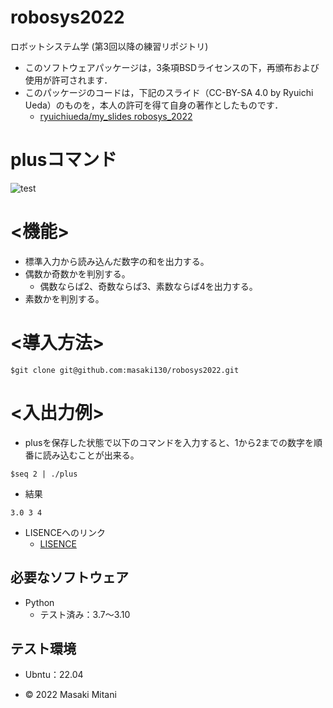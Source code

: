 # robosys2022
ロボットシステム学 (第3回以降の練習リポジトリ)
* このソフトウェアパッケージは，3条項BSDライセンスの下，再頒布および使用が許可されます．
* このパッケージのコードは，下記のスライド（CC-BY-SA 4.0 by Ryuichi Ueda）のものを，本人の許可を得て自身の著作としたものです．
    * [ryuichiueda/my_slides robosys_2022](https://github.com/ryuichiueda/my_slides/tree/master/robosys_2022)

# plusコマンド
![test](https://github.com/masaki130/robosys2022/actions/workflows/test.yml/badge.svg)

# <機能>
* 標準入力から読み込んだ数字の和を出力する。
* 偶数か奇数かを判別する。
    * 偶数ならば2、奇数ならば3、素数ならば4を出力する。
* 素数かを判別する。

# <導入方法>
```
$git clone git@github.com:masaki130/robosys2022.git
```
# <入出力例>
* plusを保存した状態で以下のコマンドを入力すると、1から2までの数字を順番に読み込むことが出来る。

```
$seq 2 | ./plus
```
* 結果
```
3.0 3 4
```
* LISENCEへのリンク
    * [LISENCE](https://github.com/masaki130/robosys2022/blob/main/LICENSE)

## 必要なソフトウェア
* Python
  * テスト済み：3.7～3.10

## テスト環境
* Ubntu：22.04

* © 2022 Masaki Mitani
